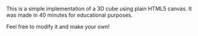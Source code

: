 This is a simple implementation of a 3D cube using plain HTML5 canvas.
It was made in 40 minutes for educational purposes.

Feel free to modify it and make your own!
